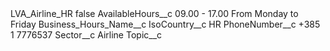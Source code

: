 <?xml version="1.0" encoding="UTF-8"?>
<CustomMetadata xmlns="http://soap.sforce.com/2006/04/metadata" xmlns:xsi="http://www.w3.org/2001/XMLSchema-instance" xmlns:xsd="http://www.w3.org/2001/XMLSchema">
    <label>LVA_Airline_HR</label>
    <protected>false</protected>
    <values>
        <field>AvailableHours__c</field>
        <value xsi:type="xsd:string">09.00 - 17.00 From Monday to Friday</value>
    </values>
    <values>
        <field>Business_Hours_Name__c</field>
        <value xsi:nil="true"/>
    </values>
    <values>
        <field>IsoCountry__c</field>
        <value xsi:type="xsd:string">HR</value>
    </values>
    <values>
        <field>PhoneNumber__c</field>
        <value xsi:type="xsd:string">+385 1 7776537</value>
    </values>
    <values>
        <field>Sector__c</field>
        <value xsi:type="xsd:string">Airline</value>
    </values>
    <values>
        <field>Topic__c</field>
        <value xsi:nil="true"/>
    </values>
</CustomMetadata>

